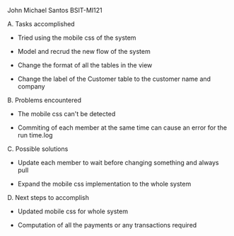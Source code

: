 John Michael Santos BSIT-MI121

A. Tasks accomplished

- Tried using the mobile css of the system

- Model and recrud the new flow of the system

- Change the format of all the tables in the view

- Change the label of the Customer table to the customer name and company

B. Problems encountered

- The mobile css can't be detected

- Commiting of each member at the same time can cause an error for the run time.log

C. Possible solutions

- Update each member to wait before changing something and always pull

- Expand the mobile css implementation to the whole system

D. Next steps to accomplish

- Updated mobile css for whole system

- Computation of all the payments or any transactions required